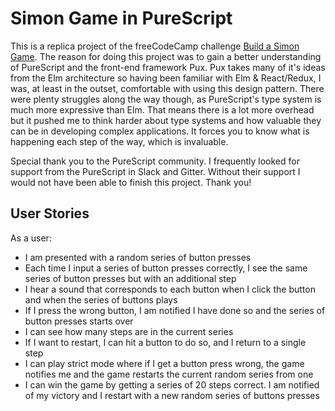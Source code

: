 # Simon Game in PureScript

This is a replica project of the freeCodeCamp challenge <a target="_blank" href="https://www.freecodecamp.org/challenges/build-a-simon-game">Build a Simon Game</a>. The reason for doing this project was to gain a better understanding of PureScript and the front-end framework Pux. Pux takes many of it's ideas from the Elm architecture so having been familiar with Elm & React/Redux, I was, at least in the outset, comfortable with using this design pattern. There were plenty struggles along the way though, as PureScript's type system is much more expressive than Elm. That means there is a lot more overhead but it pushed me to think harder about type systems and how valuable they can be in developing complex applications. It forces you to know what is happening each step of the way, which is invaluable.

Special thank you to the PureScript community. I frequently looked for support from the PureScript in Slack and Gitter. Without their support I would not have been able to finish this project. Thank you!

## User Stories

As a user:

- I am presented with a random series of button presses
- Each time I input a series of button presses correctly, I see the same series of button presses but with an additional step
- I hear a sound that corresponds to each button when I click the button and when the series of buttons plays
- If I press the wrong button, I am notified I have done so and the series of button presses starts over
- I can see how many steps are in the current series
- If I want to restart, I can hit a button to do so, and I return to a single step
- I can play strict mode where if I get a button press wrong, the game notifies me and the game restarts the current random series from one
- I can win the game by getting a series of 20 steps correct. I am notified of my victory and I restart with a new random series of buttons presses

